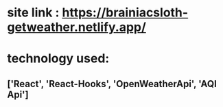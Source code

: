 # site link : https://brainiacsloth-getweather.netlify.app/
# technology used: 
## ['React', 'React-Hooks', 'OpenWeatherApi', 'AQI Api']

